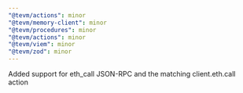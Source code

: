 ```yaml
---
"@tevm/actions": minor
"@tevm/memory-client": minor
"@tevm/procedures": minor
"@tevm/actions": minor
"@tevm/viem": minor
"@tevm/zod": minor
---
```


Added support for eth_call JSON-RPC and the matching client.eth.call action
